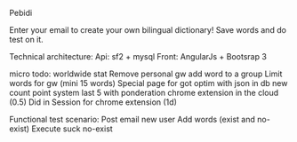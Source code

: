 Pebidi

Enter your email to create your own bilingual dictionary!
Save words and do test on it.

Technical architecture:
Api: sf2 + mysql
Front: AngularJs + Bootsrap 3


micro todo:
worldwide stat
Remove personal gw
add word to a group
Limit words for gw (mini 15 words)
Special page for got
optim with json in db
new count point system last 5 with ponderation
chrome extension in the cloud (0.5)
Did in Session for chrome extension (1d)


Functional test scenario:
Post email new user
Add words (exist and no-exist)
Execute suck no-exist
